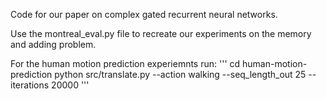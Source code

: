 Code for our paper on complex gated recurrent neural networks.

Use the montreal_eval.py file to recreate our experiments on the memory and adding problem.

For the human motion prediction experiemnts run: 
'''
cd human-motion-prediction
python src/translate.py --action walking --seq_length_out 25 --iterations 20000
'''